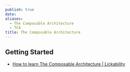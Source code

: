 ```yaml
---
publish: true
date: 
aliases:
  - The Composable Architecture
  - TCA
title: The Composable Architecture
---
```

## Getting Started
- [How to learn The Composable Architecture | Lickability](https://lickability.com/blog/how-to-learn-tca/)
